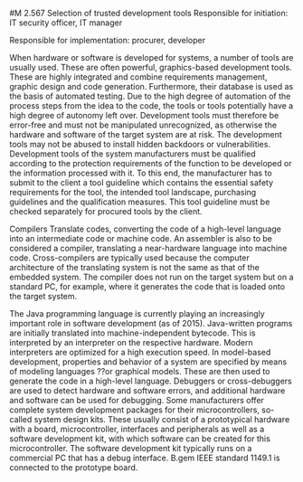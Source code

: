 #M 2.567 Selection of trusted development tools
Responsible for initiation: IT security officer, IT manager

Responsible for implementation: procurer, developer

When hardware or software is developed for systems, a number of tools are usually used. These are often powerful, graphics-based development tools. These are highly integrated and combine requirements management, graphic design and code generation. Furthermore, their database is used as the basis of automated testing. Due to the high degree of automation of the process steps from the idea to the code, the tools or tools potentially have a high degree of autonomy left over. Development tools must therefore be error-free and must not be manipulated unrecognized, as otherwise the hardware and software of the target system are at risk. The development tools may not be abused to install hidden backdoors or vulnerabilities. Development tools of the system manufacturers must be qualified according to the protection requirements of the function to be developed or the information processed with it. To this end, the manufacturer has to submit to the client a tool guideline which contains the essential safety requirements for the tool, the intended tool landscape, purchasing guidelines and the qualification measures. This tool guideline must be checked separately for procured tools by the client.

Compilers Translate codes, converting the code of a high-level language into an intermediate code or machine code. An assembler is also to be considered a compiler, translating a near-hardware language into machine code. Cross-compilers are typically used because the computer architecture of the translating system is not the same as that of the embedded system. The compiler does not run on the target system but on a standard PC, for example, where it generates the code that is loaded onto the target system.

The Java programming language is currently playing an increasingly important role in software development (as of 2015). Java-written programs are initially translated into machine-independent bytecode. This is interpreted by an interpreter on the respective hardware. Modern interpreters are optimized for a high execution speed. In model-based development, properties and behavior of a system are specified by means of modeling languages ??or graphical models. These are then used to generate the code in a high-level language. Debuggers or cross-debuggers are used to detect hardware and software errors, and additional hardware and software can be used for debugging. Some manufacturers offer complete system development packages for their microcontrollers, so-called system design kits. These usually consist of a prototypical hardware with a board, microcontroller, interfaces and peripherals as well as a software development kit, with which software can be created for this microcontroller. The software development kit typically runs on a commercial PC that has a debug interface. B.gem  IEEE standard 1149.1 is connected to the prototype board.



